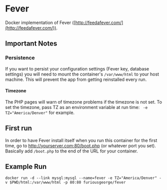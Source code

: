 # Fever

Docker implementation of Fever ([http://feedafever.com/](http://feedafever.com/)).

## Important Notes

### Persistence

If you want to persist your configuration settings (Fever key, database settings) you will need to mount the container's ```/var/www/html``` to your host machine.  This will prevent the app from getting reinstalled every run.

#### Timezone

The PHP pages will warn of timezone problems if the timezone is not set.  To set the timezone, pass TZ as an environment variable at run time:  ``` -e TZ="America/Denver"``` for example.

## First run

In order to have Fever install itself when you run this container for the first time, go to http://yourserver.com:80/boot.php (or whatever port you set).  Basically add ```/boot.php``` to the end of the URL for your container.

## Example Run
```
docker run -d --link mysql:mysql --name=fever -e TZ="America/Denver" -v $PWD/html:/var/www/html -p 80:80 furiousgeorge/fever
```

